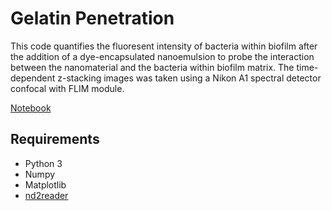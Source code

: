 # Gelatin Penetration

This code quantifies the fluoresent intensity of bacteria within biofilm after the addition of a dye-encapsulated nanoemulsion to probe the interaction between the nanomaterial and the bacteria within biofilm matrix. The time-dependent z-stacking images was taken using a Nikon A1 spectral detector confocal with FLIM module.

[Notebook](gelatin_time_lapse.ipynb)

## Requirements

* Python 3
* Numpy
* Matplotlib
* [nd2reader](https://rbnvrw.github.io/nd2reader/)
